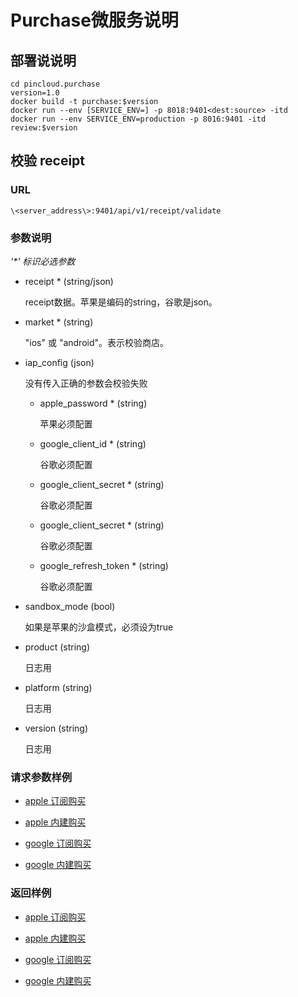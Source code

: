 # Purchase微服务说明

## 部署说说明

```shell
cd pincloud.purchase
version=1.0
docker build -t purchase:$version
docker run --env [SERVICE_ENV=] -p 8018:9401<dest:source> -itd
docker run --env SERVICE_ENV=production -p 8016:9401 -itd review:$version
```

## 校验 receipt

### URL

    \<server_address\>:9401/api/v1/receipt/validate

### 参数说明

*'\*' 标识必选参数*

- receipt * (string/json)

  receipt数据。苹果是编码的string，谷歌是json。

- market * (string)

  "ios" 或 "android"。表示校验商店。

- iap_config (json)

  没有传入正确的参数会校验失败

  - apple_password * (string)

    苹果必须配置

  - google_client_id * (string)

    谷歌必须配置

  - google_client_secret * (string)

    谷歌必须配置

  - google_client_secret * (string)

    谷歌必须配置

  - google_refresh_token * (string)

    谷歌必须配置

- sandbox_mode (bool)

  如果是苹果的沙盒模式，必须设为true

- product (string)

  日志用

- platform (string)

  日志用

- version (string)

  日志用

### 请求参数样例

- [apple 订阅购买](./examples/receipt-apple-subscription.json)

- [apple 内建购买](./examples/receipt-apple-build-in.json)

- [google 订阅购买](./examples/receipt-google-subscription.json)

- [google 内建购买](./examples/receipt-google-build-in.json)

### 返回样例

- [apple 订阅购买](./examples/response-apple-subscription.json)

- [apple 内建购买](./examples/response-apple-build-in.json)

- [google 订阅购买](./examples/response-google-subscription.json)

- [google 内建购买](./examples/response-google-build-in.json)